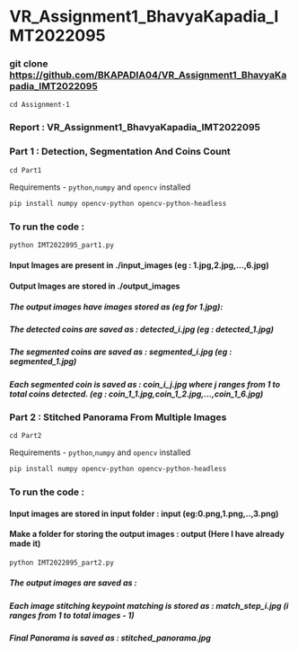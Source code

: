 
# VR_Assignment1_BhavyaKapadia_IMT2022095

### git clone https://github.com/BKAPADIA04/VR_Assignment1_BhavyaKapadia_IMT2022095

`cd Assignment-1`

### Report : VR_Assignment1_BhavyaKapadia_IMT2022095

### Part 1 : Detection, Segmentation And Coins Count

`cd Part1`

Requirements - `python`,`numpy` and `opencv` installed

```bash
pip install numpy opencv-python opencv-python-headless
```

### To run the code : 

```bash 
python IMT2022095_part1.py
```

#### Input Images are present in ./input_images (eg : 1.jpg,2.jpg,...,6.jpg)
#### Output Images are stored in ./output_images

##### The output images have images stored as (eg for 1.jpg):

##### The detected coins are saved as : detected_i.jpg (eg : detected_1.jpg)

##### The segmented coins are saved as : segmented_i.jpg (eg : segmented_1.jpg)

##### Each segmented coin is saved as : coin_i_j.jpg where j ranges from 1 to total coins detected. (eg : coin_1_1.jpg,coin_1_2.jpg,...,coin_1_6.jpg)

### Part 2 : Stitched Panorama From Multiple Images

`cd Part2`

Requirements - `python`,`numpy` and `opencv` installed

```bash
pip install numpy opencv-python opencv-python-headless
```

### To run the code : 
#### Input images are stored in input folder : input (eg:0.png,1.png,..,3.png)
#### Make a folder for storing the output images : output (Here I have already made it)
```bash 
python IMT2022095_part2.py
```

##### The output images are saved as :

##### Each image stitching keypoint matching is stored as : match_step_i.jpg (i ranges from 1 to total images - 1)

##### Final Panorama is saved as : stitched_panorama.jpg


